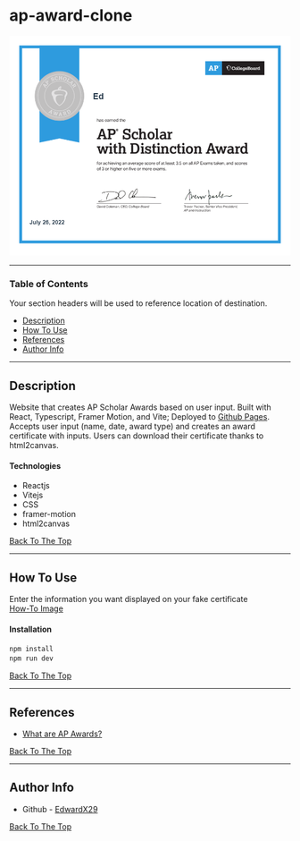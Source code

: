 # ap-award-clone

![Project Image](https://raw.githubusercontent.com/EdwardX29/ap-award-clone/main/.github/images/projectImage.png)

---

### Table of Contents
Your section headers will be used to reference location of destination.

- [Description](#description)
- [How To Use](#how-to-use)
- [References](#references)
- [Author Info](#author-info)

---

## Description

Website that creates AP Scholar Awards based on user input. Built with React, Typescript, Framer Motion, and Vite; Deployed to [Github Pages](https://edwardx29.github.io/ap-award-clone/). Accepts user input (name, date, award type) and creates an award certificate with inputs. Users can download their certificate thanks to html2canvas.


#### Technologies

- Reactjs
- Vitejs
- CSS
- framer-motion
- html2canvas

[Back To The Top](#ap-award-clone)

---

## How To Use
Enter the information you want displayed on your fake certificate   
[How-To Image](https://raw.githubusercontent.com/EdwardX29/ap-award-clone/main/.github/images/how-to.png)

#### Installation

```bash
npm install
npm run dev
```
[Back To The Top](#ap-award-clone)

---

## References

- [What are AP Awards?](https://apstudents.collegeboard.org/awards-recognitions/ap-scholar-award)

[Back To The Top](#ap-award-clone)

---


## Author Info

- Github - [EdwardX29](https://github.com/EdwardX29)

[Back To The Top](#ap-award-clone)
